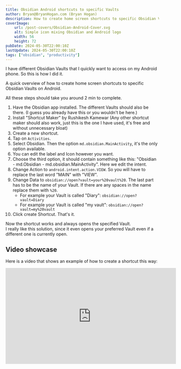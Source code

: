 ```yaml
---
title: Obsidian Android shortcuts to specific Vaults
author: Bryan@BryanHogan.com (Bryan Hogan)
description: How to create home screen shortcuts to specific Obsidian Vaults on Android.
coverImage:
    url: /post-covers/Obsidian-Android-Cover.svg
    alt: Simple icon mixing Obsidian and Android logo
    width: 56
    height: 72
pubDate: 2024-05-30T22:00:10Z
lastUpdate: 2024-05-30T22:00:10Z
tags: ["obsidian", "productivity"]
---
```


I have different Obsidian Vaults that I quickly want to access on my Android phone. So this is how I did it.

A quick overview of how to create home screen shortcuts to specific Obsidian Vaults on Android.

All these steps should take you around 2 min to complete.

1. Have the Obsidian app installed. The different Vaults should also be there. (I guess you already have this or you wouldn't be here.)
2. Install "Shortcut Maker" by Rushikesh Kamewar (Any other shortcut maker should also work, just this is the one I have used, it's free and without unnecessary bloat)
3. Create a new shortcut.
4. Tap on `Activities`.
5. Select Obsidian. Then the option `md.obsidian.MainActivity`, it's the only option available.
6. You can edit the label and Icon however you want.
7. Choose the third option, it should contain something like this: "Obsidian - md.Obsidian - md.obsidian.MainActivity". Here we edit the intent.
8. Change Action to `android.intent.action.VIEW`. So you will have to replace the last word "MAIN" with "VIEW".
9. Change Data to `obsidian://open?vault=your%20vault%20`. The last part has to be the name of your Vault. If there are any spaces in the name replace them with `%20`.
   - For example your Vault is called "Diary": `obsidian://open?vault=Diary`
   - For example your Vault is called "my vault": `obsidian://open?vault=my%20vault`
10. Click create Shortcut. That's it.

Now the shortcut works and always opens the specified Vault.  
I really like this solution, since it even opens your preferred Vault even if a different one is currently open.

## Video showcase

Here is a video that shows an example of how to create a shortcut this way:

<iframe width="560" height="315" src="https://www.youtube-nocookie.com/embed/NRtVAFfqoyg?si=ic2dxbat_Hq4GhHi" title="YouTube video player" frameborder="0" allow="accelerometer; encrypted-media; gyroscope; picture-in-picture" referrerpolicy="strict-origin-when-cross-origin" allowfullscreen></iframe>
